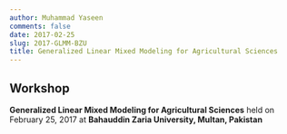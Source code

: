 ```yaml
---
author: Muhammad Yaseen
comments: false
date: 2017-02-25
slug: 2017-GLMM-BZU
title: Generalized Linear Mixed Modeling for Agricultural Sciences
---
```


## Workshop

**Generalized Linear Mixed Modeling for Agricultural Sciences** held on February 25, 2017 at **Bahauddin Zaria University, Multan, Pakistan**